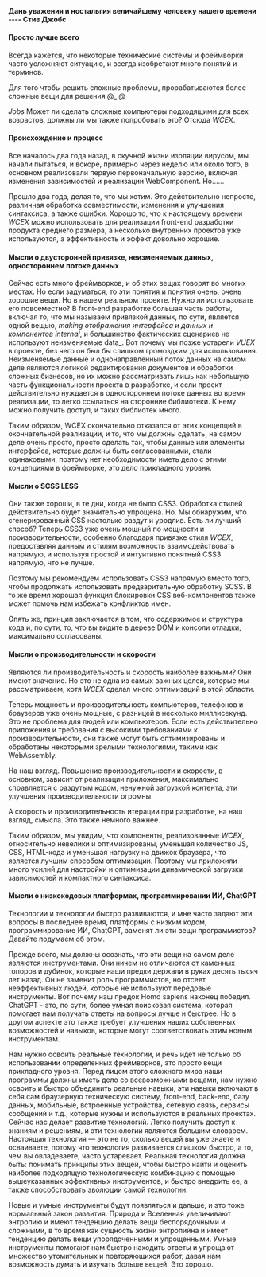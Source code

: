 <!--DESC: {"icon":"assistant"} -->
<p align=center><svg width=8em src="@/@wcex/doc/assets/jobs.svg" ></svg></p>

#### Дань уважения и ностальгия величайшему человеку нашего времени ---- **Стив Джобс**

#### Просто лучше всего

Всегда кажется, что некоторые технические системы и фреймворки часто усложняют ситуацию, и всегда изобретают много понятий и терминов.

Для того чтобы решить сложные проблемы, прорабатываются более сложные вещи для решения @\_ @

_Jobs_ Может ли сделать сложные компьютеры подходящими для всех возрастов, должны ли мы также попробовать это? Отсюда _WCEX_.

#### Происхождение и процесс

Все началось два года назад, в скучной жизни изоляции вирусом, мы начали пытаться, и вскоре, примерно через неделю или около того, в основном реализовали первую первоначальную версию, включая изменения зависимостей и реализации WebComponent. Но......

Прошло два года, делая то, что мы хотим. Это действительно непросто, различная обработка совместимости, изменения и улучшения синтаксиса, а также ошибки. Хорошо то, что к настоящему времени _WCEX_ можно использовать для реализации front-end разработки продукта среднего размера, а несколько внутренних проектов уже используются, а эффективность и эффект довольно хорошие.

#### Мысли о двусторонней привязке, неизменяемых данных, одностороннем потоке данных

Сейчас есть много фреймворков, и об этих вещах говорят во многих местах. Но если задуматься, то эти понятия и понятия очень, очень хорошие вещи. Но в нашем реальном проекте. Нужно ли использовать его повсеместно?
В front-end разработке большая часть работы, включая то, что мы называем привязкой данных, по сути, является одной вещью, _making отображения интерфейса и данных и компонентов internal_, и большинство фактических сценариев не используют неизменяемые data_.
Вот почему мы позже устарели _VUEX_ в проекте, без чего он был бы слишком громоздким для использования. Неизменяемые данные и однонаправленный поток данных на самом деле являются логикой редактирования документов и обработки сложных бизнесов, но их можно рассматривать лишь как небольшую часть функциональности проекта в разработке, и если проект действительно нуждается в одностороннем потоке данных во время реализации, то легко ссылаться на сторонние библиотеки. К нему можно получить доступ, и таких библиотек много.

Таким образом, WCEX окончательно отказался от этих концепций в окончательной реализации, и то, что мы должны сделать, на самом деле очень просто, просто сделать так, чтобы данные или элементы интерфейса, которые должны быть согласованными, стали одинаковыми, поэтому нет необходимости иметь дело с этими концепциями в фреймворке, это дело прикладного уровня.

#### Мысли о SCSS LESS

Они также хороши, в те дни, когда не было CSS3. Обработка стилей действительно будет значительно упрощена.
Но. Мы обнаружим, что сгенерированный CSS настолько раздут и уродлив. Есть ли лучший способ?
Теперь CSS3 уже очень мощный по мощности и производительности, особенно благодаря привязке стиля _WCEX_, предоставляя данным и стилям возможность взаимодействовать напрямую, и используя простой и интуитивно понятный CSS3 напрямую, что не лучше.

Поэтому мы рекомендуем использовать CSS3 напрямую вместо того, чтобы продолжать использовать предварительную обработку SCSS. В то же время хорошая функция блокировки CSS веб-компонентов также может помочь нам избежать конфликтов имен.

Опять же, принцип заключается в том, что содержимое и структура кода и, по сути, то, что вы видите в дереве DOM и консоли отладки, максимально согласованы.

#### Мысли о производительности и скорости

Являются ли производительность и скорость наиболее важными? Они имеют значение. Но это не одна из самых важных целей, которые мы рассматриваем, хотя _WCEX_ сделал много оптимизаций в этой области.

Теперь мощность и производительность компьютеров, телефонов и браузеров уже очень мощные, с разницей в несколько миллисекунд. Это не проблема для людей или компьютеров. Если есть действительно приложения и требования с высокими требованиями к производительности, они также могут быть оптимизированы и обработаны некоторыми зрелыми технологиями, такими как WebAssembly.

На наш взгляд. Повышение производительности и скорости, в основном, зависит от реализации приложения, максимально справляется с раздутым кодом, ненужной загрузкой контента, эти улучшения производительности огромны.

А скорость и производительность итерации при разработке, на наш взгляд, смысла. Это также немного важнее.

Таким образом, мы увидим, что компоненты, реализованные _WCEX_, относительно невелики и оптимизированы, уменьшая количество JS, CSS, HTML-кода и уменьшая нагрузку на движок браузера, что является лучшим способом оптимизации. Поэтому мы приложили много усилий для настройки и оптимизации динамической загрузки зависимостей и компактного синтаксиса.

#### Мысли о низкокодовых платформах, программировании ИИ, ChatGPT

Технологии и технологии быстро развиваются, и мне часто задают эти вопросы в последнее время, платформы с низким кодом, программирование ИИ, ChatGPT, заменят ли эти вещи программистов? Давайте подумаем об этом.

Прежде всего, мы должны осознать, что эти вещи на самом деле являются инструментами. Они ничем не отличаются от каменных топоров и дубинок, которые наши предки держали в руках десять тысяч лет назад. Он не заменит роль программистов, но отсеет неэффективных людей, которые не используют передовые инструменты. Вот почему наш предок Homo sapiens наконец победил. ChatGPT - это, по сути, более умная поисковая система, которая помогает нам получать ответы на вопросы лучше и быстрее. Но в другом аспекте это также требует улучшения наших собственных возможностей и навыков, которые могут соответствовать этим новым инструментам.

Нам нужно освоить реальные технологии, и речь идет не только об использовании определенных фреймворков, это просто вещи прикладного уровня. Перед лицом этого сложного мира наши программы должны иметь дело со всевозможными вещами, нам нужно освоить и быстро объединить реальные навыки, эти навыки включают в себя сам браузерную техническую систему, front-end, back-end, базу данных, мобильные, встроенные устройства, сетевую связь, сервисы сообщений и т.д., которые нужны и используются в реальных проектах. Сейчас нас делает развитие технологий. Легко получить доступ к знаниям и решениям, и эти технологии являются большим словарем. Настоящая технология — это не то, сколько вещей вы уже знаете и осваиваете, потому что технология развивается слишком быстро, а то, чем вы овладеваете, часто устаревает. Реальная технология должна быть: понимать принципы этих вещей, чтобы быстро найти и оценить наиболее подходящую технологическую комбинацию с помощью вышеуказанных эффективных инструментов, и быстро внедрить ее, а также способствовать эволюции самой технологии.

Новые и умные инструменты будут появляться и дальше, и это тоже нормальный закон развития. Природа и Вселенная увеличивают энтропию и имеют тенденцию делать вещи беспорядочными и сложными, в то время как сущность жизни энтропийна и имеет тенденцию делать вещи упорядоченными и упрощенными. Умные инструменты помогают нам быстро находить ответы и упрощают множество утомительных и повторяющихся работ, давая нам возможность думать и изучать больше вещей. Это хорошо.
